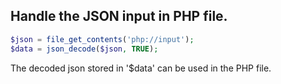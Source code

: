 ## Handle the JSON input in PHP file.

```php
$json = file_get_contents('php://input');
$data = json_decode($json, TRUE);
```
The decoded json stored in '$data' can be used in the PHP file.
